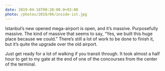 ```yaml
---
date: 2019-04-16T00:20:00.0+03:00
photo: /photos/2019/04/inside-ist.jpg
---
```


Istanbul’s new opened mega-airport is open, and it’s massive. Purposefully massive. The kind of massive that seems to say, “Yes, we built this huge place because we could.” There’s still a lot of work to be done to finish it, but it’s quite the upgrade over the old airport.

Just get ready for a lot of walking if you transit through. It took almost a half hour to get to my gate at the end of one of the concourses from the center of the terminal.

